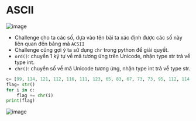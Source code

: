 # ASCII
![image](https://user-images.githubusercontent.com/97203151/220949405-2304e796-343b-4eaa-8ff6-e5606a964be5.png)
- Challenge cho ta các số, dựa vào tên bài ta xác định được các số này liên quan đến bảng mã `ACSII`
- Challenge cũng gợi ý ta sử dụng `chr` trong python để giải quyết.
- `ord()`: chuyển 1 ký tự về mã tương ứng trên Unicode, nhận type str trả về type int.
- `chr()`: chuyển số về mã Unicode tương ứng, nhận type int trả về type str.
```Python
c= [99, 114, 121, 112, 116, 111, 123, 65, 83, 67, 73, 73, 95, 112, 114, 49, 110, 116, 52, 98, 108, 51, 125]
flag= str()
for i in c:
    flag += chr(i)
print(flag) 
```
![image](https://hackmd.io/_uploads/BJuBhrqdp.png)

